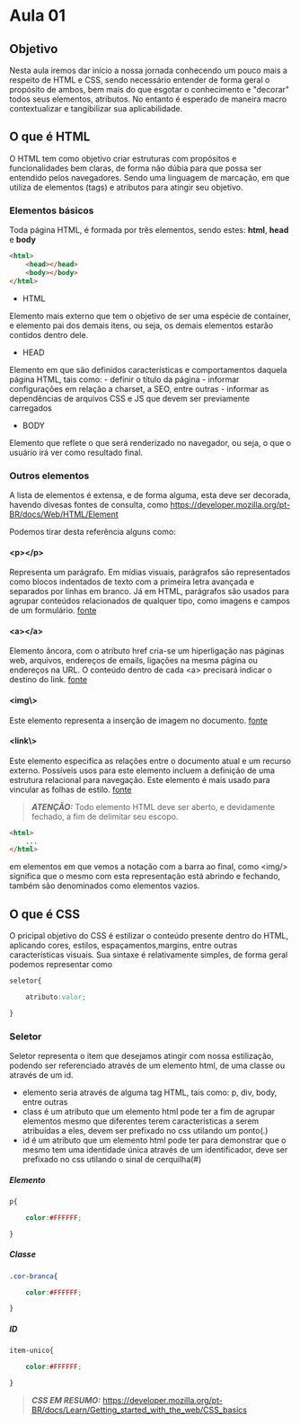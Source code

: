 # Aula 01

## Objetivo

Nesta aula iremos dar início a nossa jornada conhecendo um pouco mais a respeito de HTML e CSS,
sendo necessário entender de forma geral o propósito de ambos, bem mais do que esgotar o conhecimento
e "decorar" todos seus elementos, atributos. No entanto é esperado de maneira macro contextualizar e
tangibilizar sua aplicabilidade.

## O que é HTML

O HTML tem como objetivo criar estruturas com propósitos e funcionalidades bem claras, de forma não dúbia 
para que possa ser entendido pelos navegadores. Sendo uma linguagem de marcação, em que utiliza de elementos (tags)
e atributos para atingir seu objetivo.

### Elementos básicos

Toda página HTML, é formada por três elementos, sendo estes: **html**, **head** e **body**

```html
<html>
    <head></head>
    <body></body>
</html>
```
- HTML

Elemento mais externo que tem o objetivo de ser uma espécie de container, e elemento pai dos demais itens,
ou seja, os demais elementos estarão contidos dentro dele.

- HEAD

Elemento em que são definidos características e comportamentos daquela página HTML, tais como:
    - definir o título da página
    - informar configurações em relação a charset, a SEO, entre outras
    - informar as dependências de arquivos CSS e JS que devem ser previamente carregados

- BODY

Elemento que reflete o que será renderizado no navegador, ou seja, o que o usuário irá ver como resultado final.

### Outros elementos

A lista de elementos é extensa, e de forma alguma, esta deve ser decorada, havendo divesas fontes de consulta, 
como <https://developer.mozilla.org/pt-BR/docs/Web/HTML/Element>

Podemos tirar desta referência alguns como:

#### **\<p>\</p>**
Representa um parágrafo. Em mídias visuais, parágrafos são representados como blocos indentados de texto com a primeira letra avançada e separados por linhas em branco. Já em HTML, parágrafos são usados para agrupar conteúdos relacionados de qualquer tipo, como imagens e campos de um formulário. [fonte](https://developer.mozilla.org/pt-BR/docs/Web/HTML/Element/p)

#### **\<a>\</a>**
Elemento âncora, com o atributo href cria-se um hiperligação nas páginas web, arquivos, endereços de emails, ligações na mesma página ou endereços na URL. O conteúdo dentro de cada \<a> precisará indicar o destino do link. [fonte](https://developer.mozilla.org/pt-BR/docs/Web/HTML/Element/a)

#### **\<img\\>**
Este elemento representa a inserção de imagem no documento. [fonte](https://developer.mozilla.org/pt-BR/docs/Web/HTML/Element/img)

#### **\<link\\>**
Este elemento especifica as relações entre o documento atual e um recurso externo. Possíveis usos para este elemento incluem a definição de uma estrutura relacional para navegação. Este elemento é mais usado para vincular as folhas de estilo. [fonte](https://developer.mozilla.org/pt-BR/docs/Web/HTML/Element/link)

> **_ATENÇÃO:_**  Todo elemento HTML deve ser aberto, e devidamente fechado, a fim de delimitar seu escopo.

```html
<html> 
    ...
</html>
```
em elementos em que vemos a notação com a barra ao final, como \<img/> significa que o mesmo com esta representação está abrindo e fechando, também são denominados como elementos vazios.

## O que é CSS
O pricipal objetivo do CSS é estilizar o conteúdo presente dentro do HTML, aplicando cores, estilos, espaçamentos,margins, entre outras características visuais. Sua sintaxe é relativamente simples, de forma geral podemos representar como

```css
seletor{

    atributo:valor;

}
```

### Seletor
Seletor representa o item que desejamos atingir com nossa estilização, podendo ser referenciado através de um elemento html, de uma classe ou através de um id.

- elemento seria através de alguma tag HTML, tais como: p, div, body, entre outras
- class é um atributo que um elemento html pode ter a fim de agrupar elementos mesmo que diferentes terem características a serem atribuídas a eles, devem ser prefixado no css utilando um ponto(.)
- id é um atributo que um elemento html pode ter para demonstrar que o mesmo tem uma identidade única através de um identificador, deve ser prefixado no css utilando o sinal de cerquilha(#)

##### **Elemento**

```css
p{

    color:#FFFFFF;

}
```

##### **Classe**

```css
.cor-branca{

    color:#FFFFFF;

}
```

##### **ID**

```css
item-unico{

    color:#FFFFFF;

}
```

> **_CSS EM RESUMO:_** <https://developer.mozilla.org/pt-BR/docs/Learn/Getting_started_with_the_web/CSS_basics>